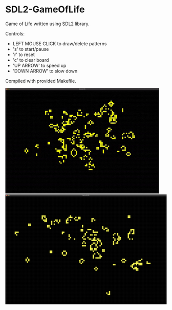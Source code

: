 # SDL2-GameOfLife
Game of Life written using SDL2 library.

Controls: 
  - LEFT MOUSE CLICK to draw/delete patterns
  - 's' to start/pause
  - 'r' to reset
  - 'c' to clear board
  - 'UP ARROW' to speed up
  - 'DOWN ARROW' to slow down

Compiled with provided Makefile.

<img src="img/game_of_life.gif" alt="animated" />
<img src="img/game_of_life.png"/>
